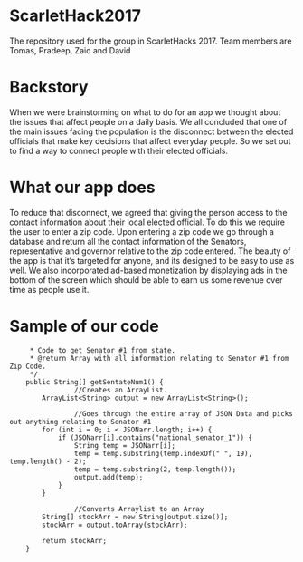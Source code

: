 # ScarletHack2017
The repository used for the group in ScarletHacks 2017. Team members are Tomas, Pradeep, Zaid and David

# Backstory
When we were brainstorming on what to do for an app we thought about the issues that affect people on a daily basis. We all concluded that one of the main issues facing the population is the disconnect between the elected officials that make key decisions that affect everyday people. So we set out to find a way to connect people with their elected officials.

# What our app does
To reduce that disconnect, we agreed that giving the person access to the contact information about their local elected official. To do this we require the user to enter a zip code. Upon entering a zip code we go through a database and return all the contact information of the Senators, representative and governor relative to the zip code entered. The beauty of the app is that it’s targeted for anyone, and its designed to be easy to use as well. We also incorporated ad-based monetization by displaying ads in the bottom of the screen which should be able to earn us some revenue over time as people use it.

# Sample of our code
```/**
	 * Code to get Senator #1 from state.
	 * @return Array with all information relating to Senator #1 from Zip Code.
	 */
	public String[] getSentateNum1() {
                //Creates an ArrayList.
		ArrayList<String> output = new ArrayList<String>();

                //Goes through the entire array of JSON Data and picks out anything relating to Senator #1
		for (int i = 0; i < JSONarr.length; i++) {
			if (JSONarr[i].contains("national_senator_1")) {
				String temp = JSONarr[i];
				temp = temp.substring(temp.indexOf(" ", 19), temp.length() - 2);
				temp = temp.substring(2, temp.length());
				output.add(temp);
			}
		}

                //Converts Arraylist to an Array
		String[] stockArr = new String[output.size()];
		stockArr = output.toArray(stockArr);

		return stockArr;
	}
```

